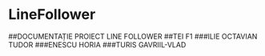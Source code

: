 # LineFollower

##DOCUMENTAȚIE  PROIECT LINE FOLLOWER
##TEI F1
###ILIE OCTAVIAN TUDOR
###ENESCU HORIA
###TURIS GAVRIIL-VLAD
